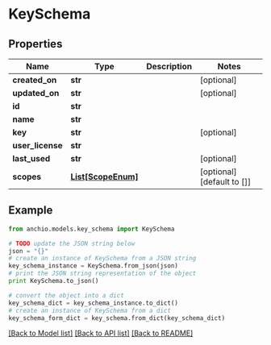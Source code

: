 # KeySchema


## Properties

Name | Type | Description | Notes
------------ | ------------- | ------------- | -------------
**created_on** | **str** |  | [optional] 
**updated_on** | **str** |  | [optional] 
**id** | **str** |  | 
**name** | **str** |  | 
**key** | **str** |  | [optional] 
**user_license** | **str** |  | 
**last_used** | **str** |  | [optional] 
**scopes** | [**List[ScopeEnum]**](ScopeEnum.md) |  | [optional] [default to []]

## Example

```python
from anchio.models.key_schema import KeySchema

# TODO update the JSON string below
json = "{}"
# create an instance of KeySchema from a JSON string
key_schema_instance = KeySchema.from_json(json)
# print the JSON string representation of the object
print KeySchema.to_json()

# convert the object into a dict
key_schema_dict = key_schema_instance.to_dict()
# create an instance of KeySchema from a dict
key_schema_form_dict = key_schema.from_dict(key_schema_dict)
```
[[Back to Model list]](../README.md#documentation-for-models) [[Back to API list]](../README.md#documentation-for-api-endpoints) [[Back to README]](../README.md)


